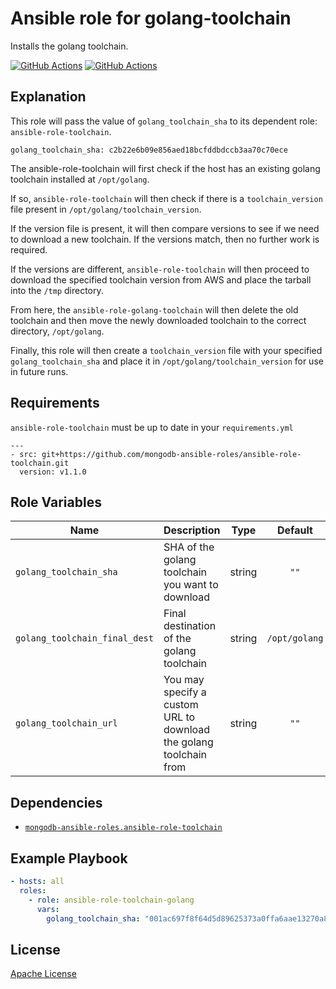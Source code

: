 Ansible role for golang-toolchain
=================================

Installs the golang toolchain.

[![GitHub Actions](https://github.com/mongodb-ansible-roles/ansible-role-golang-toolchain/workflows/Molecule%20Test/badge.svg)](https://github.com/mongodb-ansible-roles/ansible-role-golang-toolchain/actions?query=workflow%3A%22Molecule+Test%22)
[![GitHub Actions](https://github.com/mongodb-ansible-roles/ansible-role-golang-toolchain/workflows/Release/badge.svg)](https://github.com/mongodb-ansible-roles/ansible-role-golang-toolchain/actions?query=workflow%3A%22Release%22)

Explanation
-----------
This role will pass the value of `golang_toolchain_sha` to its dependent role: `ansible-role-toolchain`.

    golang_toolchain_sha: c2b22e6b09e856aed18bcfddbdccb3aa70c70ece

The ansible-role-toolchain will first check if the host has an existing golang toolchain installed at `/opt/golang`.

If so, `ansible-role-toolchain` will then check if there is a `toolchain_version` file present in `/opt/golang/toolchain_version`.

If the version file is present, it will then compare versions to see if we need to download a new toolchain. If the versions match, then no further work is required.

If the versions are different, `ansible-role-toolchain` will then proceed to download the specified toolchain version from AWS and place the tarball into the `/tmp` directory.

From here, the `ansible-role-golang-toolchain` will then delete the old toolchain and then move the newly downloaded toolchain to the correct directory, `/opt/golang`.

Finally, this role will then create a `toolchain_version` file with your specified `golang_toolchain_sha` and place it in `/opt/golang/toolchain_version` for use in future runs.

Requirements
------------

`ansible-role-toolchain` must be up to date in your `requirements.yml`

    ---
    - src: git+https://github.com/mongodb-ansible-roles/ansible-role-toolchain.git
      version: v1.1.0

Role Variables
--------------

| Name | Description | Type | Default | Required |
|------|-------------|:----:|:-------:|:--------:|
| `golang_toolchain_sha` | SHA of the golang toolchain you want to download | string | `""` | yes |
| `golang_toolchain_final_dest` | Final destination of the golang toolchain | string | `/opt/golang` | yes |
| `golang_toolchain_url` | You may specify a custom URL to download the golang toolchain from | string | `""` | no |

Dependencies
------------

- [`mongodb-ansible-roles.ansible-role-toolchain`](https://github.com/mongodb-ansible-roles/ansible-role-toolchain)

Example Playbook
----------------

```yaml
- hosts: all
  roles:
    - role: ansible-role-toolchain-golang
      vars:
        golang_toolchain_sha: "001ac697f8f64d5d89625373a0ffa6aae13270a8"
```

License
-------

[Apache License](LICENSE)


